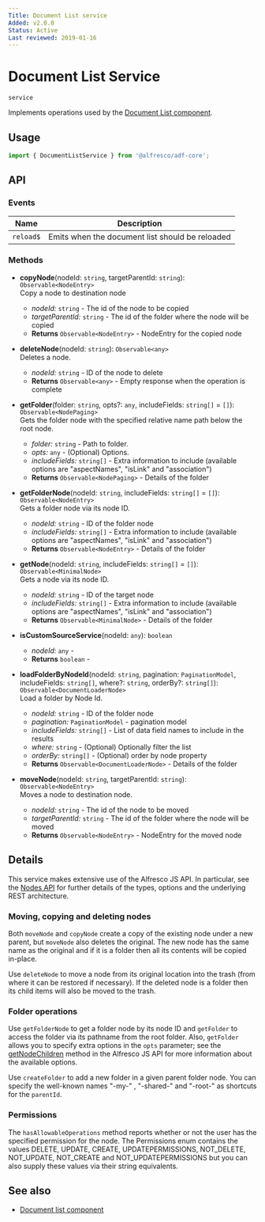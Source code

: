 ```yaml
---
Title: Document List service
Added: v2.0.0
Status: Active
Last reviewed: 2019-01-16
---
```


# Document List Service

`service`

Implements operations used by the [Document List component](../components/document-list.component.md).

## Usage

```typescript
import { DocumentListService } from '@alfresco/adf-core';
```

## API

### Events

| Name      | Description                                     |
|-----------|-------------------------------------------------|
| `reload$` | Emits when the document list should be reloaded |

### Methods

-   **copyNode**(nodeId: `string`, targetParentId: `string`): `Observable<NodeEntry>`<br/>
    Copy a node to destination node
    -   _nodeId:_ `string`  - The id of the node to be copied
    -   _targetParentId:_ `string`  - The id of the folder where the node will be copied
    -   **Returns** `Observable<NodeEntry>` - NodeEntry for the copied node
-   **deleteNode**(nodeId: `string`): `Observable<any>`<br/>
    Deletes a node.
    -   _nodeId:_ `string`  - ID of the node to delete
    -   **Returns** `Observable<any>` - Empty response when the operation is complete
-   **getFolder**(folder: `string`, opts?: `any`, includeFields: `string[]` = `[]`): `Observable<NodePaging>`<br/>
    Gets the folder node with the specified relative name path below the root node.
    -   _folder:_ `string`  - Path to folder.
    -   _opts:_ `any`  - (Optional) Options.
    -   _includeFields:_ `string[]`  - Extra information to include (available options are "aspectNames", "isLink" and "association")
    -   **Returns** `Observable<NodePaging>` - Details of the folder
-   **getFolderNode**(nodeId: `string`, includeFields: `string[]` = `[]`): `Observable<NodeEntry>`<br/>
    Gets a folder node via its node ID.
    -   _nodeId:_ `string`  - ID of the folder node
    -   _includeFields:_ `string[]`  - Extra information to include (available options are "aspectNames", "isLink" and "association")
    -   **Returns** `Observable<NodeEntry>` - Details of the folder
-   **getNode**(nodeId: `string`, includeFields: `string[]` = `[]`): `Observable<MinimalNode>`<br/>
    Gets a node via its node ID.
    -   _nodeId:_ `string`  - ID of the target node
    -   _includeFields:_ `string[]`  - Extra information to include (available options are "aspectNames", "isLink" and "association")
    -   **Returns** `Observable<MinimalNode>` - Details of the folder
-   **isCustomSourceService**(nodeId: `any`): `boolean`<br/>

    -   _nodeId:_ `any`  - 
    -   **Returns** `boolean` - 

-   **loadFolderByNodeId**(nodeId: `string`, pagination: `PaginationModel`, includeFields: `string[]`, where?: `string`, orderBy?: `string[]`): `Observable<DocumentLoaderNode>`<br/>
    Load a folder by Node Id.
    -   _nodeId:_ `string`  - ID of the folder node
    -   _pagination:_ `PaginationModel` - pagination model
    -   _includeFields:_ `string[]`  - List of data field names to include in the results
    -   _where:_ `string`  - (Optional) Optionally filter the list
    -   _orderBy:_ `string[]`  - (Optional) order by node property
    -   **Returns** `Observable<DocumentLoaderNode>` - Details of the folder
-   **moveNode**(nodeId: `string`, targetParentId: `string`): `Observable<NodeEntry>`<br/>
    Moves a node to destination node.
    -   _nodeId:_ `string`  - The id of the node to be moved
    -   _targetParentId:_ `string`  - The id of the folder where the node will be moved
    -   **Returns** `Observable<NodeEntry>` - NodeEntry for the moved node

## Details

This service makes extensive use of the Alfresco JS API. In particular,
see the
[Nodes API](https://github.com/Alfresco/alfresco-js-api/blob/master/src/alfresco-core-rest-api/docs/NodesApi.md#getNodeChildren)
for further details of the types, options and the underlying REST architecture.

### Moving, copying and deleting nodes

Both `moveNode` and `copyNode` create a copy of the existing node under a new
parent, but `moveNode` also deletes the original. The new node has the same
name as the original and if it is a folder then all its contents will be copied
in-place.

Use `deleteNode` to move a node from its original location into the trash (from
where it can be restored if necessary). If the deleted node is a folder then its
child items will also be moved to the trash.

### Folder operations

Use `getFolderNode` to get a folder node by its node ID and `getFolder` to access
the folder via its pathname from the root folder. Also, `getFolder` allows you to
specify extra options in the `opts` parameter; see the
[getNodeChildren](https://github.com/Alfresco/alfresco-js-api/blob/master/src/alfresco-core-rest-api/docs/NodesApi.md#getNodeChildren)
method in the Alfresco JS API for more information about the available options.

Use `createFolder` to add a new folder in a given parent folder node. You can
specify the well-known names "-my-" , "-shared-" and "-root-" as shortcuts for
the `parentId`.

### Permissions

The `hasAllowableOperations` method reports whether or not the user has the specified permission for the
node. The Permissions enum contains the values DELETE, UPDATE, CREATE, UPDATEPERMISSIONS, NOT_DELETE, NOT_UPDATE, NOT_CREATE and NOT_UPDATEPERMISSIONS but you can also supply these
values via their string equivalents.

## See also

-   [Document list component](../components/document-list.component.md)
